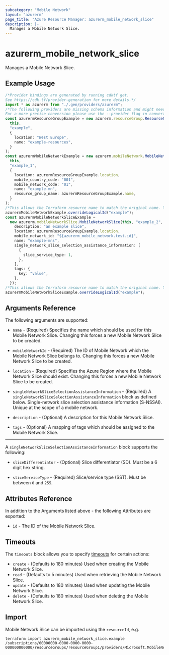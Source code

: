 ```yaml
---
subcategory: "Mobile Network"
layout: "azurerm"
page_title: "Azure Resource Manager: azurerm_mobile_network_slice"
description: |-
  Manages a Mobile Network Slice.
---
```


# azurerm\_mobile\_network\_slice

Manages a Mobile Network Slice.

## Example Usage

```typescript
/*Provider bindings are generated by running cdktf get.
See https://cdk.tf/provider-generation for more details.*/
import * as azurerm from "./.gen/providers/azurerm";
/*The following providers are missing schema information and might need manual adjustments to synthesize correctly: azurerm.
For a more precise conversion please use the --provider flag in convert.*/
const azurermResourceGroupExample = new azurerm.resourceGroup.ResourceGroup(
  this,
  "example",
  {
    location: "West Europe",
    name: "example-resources",
  }
);
const azurermMobileNetworkExample = new azurerm.mobileNetwork.MobileNetwork(
  this,
  "example_1",
  {
    location: azurermResourceGroupExample.location,
    mobile_country_code: "001",
    mobile_network_code: "01",
    name: "example-mn",
    resource_group_name: azurermResourceGroupExample.name,
  }
);
/*This allows the Terraform resource name to match the original name. You can remove the call if you don't need them to match.*/
azurermMobileNetworkExample.overrideLogicalId("example");
const azurermMobileNetworkSliceExample =
  new azurerm.mobileNetworkSlice.MobileNetworkSlice(this, "example_2", {
    description: "an example slice",
    location: azurermResourceGroupExample.location,
    mobile_network_id: "${azurerm_mobile_network.test.id}",
    name: "example-mns",
    single_network_slice_selection_assistance_information: [
      {
        slice_service_type: 1,
      },
    ],
    tags: {
      key: "value",
    },
  });
/*This allows the Terraform resource name to match the original name. You can remove the call if you don't need them to match.*/
azurermMobileNetworkSliceExample.overrideLogicalId("example");

```

## Arguments Reference

The following arguments are supported:

*   `name` - (Required) Specifies the name which should be used for this Mobile Network Slice. Changing this forces a new Mobile Network Slice to be created.

*   `mobileNetworkId` - (Required) The ID of Mobile Network which the Mobile Network Slice belongs to. Changing this forces a new Mobile Network Slice to be created.

*   `location` - (Required) Specifies the Azure Region where the Mobile Network Slice should exist. Changing this forces a new Mobile Network Slice to be created.

*   `singleNetworkSliceSelectionAssistanceInformation` - (Required) A `singleNetworkSliceSelectionAssistanceInformation` block as defined below. Single-network slice selection assistance information (S-NSSAI). Unique at the scope of a mobile network.

*   `description` - (Optional) A description for this Mobile Network Slice.

*   `tags` - (Optional) A mapping of tags which should be assigned to the Mobile Network Slice.

***

A `singleNetworkSliceSelectionAssistanceInformation` block supports the following:

*   `sliceDifferentiator` - (Optional) Slice differentiator (SD). Must be a 6 digit hex string.

*   `sliceServiceType` - (Required) Slice/service type (SST). Must be between `0` and `255`.

## Attributes Reference

In addition to the Arguments listed above - the following Attributes are exported:

* `id` - The ID of the Mobile Network Slice.

## Timeouts

The `timeouts` block allows you to specify [timeouts](https://www.terraform.io/docs/configuration/resources.html#timeouts) for certain actions:

* `create` - (Defaults to 180 minutes) Used when creating the Mobile Network Slice.
* `read` - (Defaults to 5 minutes) Used when retrieving the Mobile Network Slice.
* `update` - (Defaults to 180 minutes) Used when updating the Mobile Network Slice.
* `delete` - (Defaults to 180 minutes) Used when deleting the Mobile Network Slice.

## Import

Mobile Network Slice can be imported using the `resourceId`, e.g.

```shell
terraform import azurerm_mobile_network_slice.example /subscriptions/00000000-0000-0000-0000-000000000000/resourceGroups/resourceGroup1/providers/Microsoft.MobileNetwork/mobileNetworks/mobileNetwork1/slices/slice1
```
